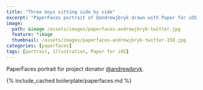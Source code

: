 ```yaml
---
title: "Three boys sitting side by side"
excerpt: "PaperFaces portrait of @andrewjbryk drawn with Paper for iOS on an iPad."
image: 
  path: &image /assets/images/paperfaces-andrewjbryk-twitter.jpg 
  feature: *image
  thumbnail: /assets/images/paperfaces-andrewjbryk-twitter-150.jpg
categories: [paperfaces]
tags: [portrait, illustration, Paper for iOS]
---
```


PaperFaces portrait for project donator [@andrewjbryk](https://twitter.com/andrewjbryk).

{% include_cached boilerplate/paperfaces.md %}
